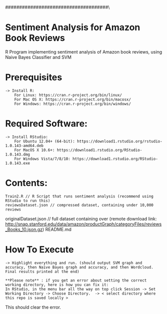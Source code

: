


#####################################\
# Sentiment Analysis for Amazon Book Reviews
R Program implementing sentiment analysis of Amazon book reviews, using Naive Bayes Classifier and SVM

#####
# Prerequisites

	-> Install R:
		For Linux: https://cran.r-project.org/bin/linux/
		For Mac OS X: https://cran.r-project.org/bin/macosx/
		For Windows: https://cran.r-project.org/bin/windows/

#####




#####
# Required Software:

	-> Install RStudio:
		For Ubuntu 12.04+ (64-bit): https://download1.rstudio.org/rstudio-1.0.143-amd64.deb
		For MacOS X 10.6+: https://download1.rstudio.org/RStudio-1.0.143.dmg
		For Windows Vista/7/8/10: https://download1.rstudio.org/RStudio-1.0.143.exe
#####




#####
# Contents:
	Train2.R // R Script that runs sentiment analysis (recommend using RStudio to run this)
	reviewsDataset.json // compressed dataset, containing under 10,000 reviews 
  originalDataset.json // full dataset containing over  (remote download link: http://snap.stanford.edu/data/amazon/productGraph/categoryFiles/reviews_Books_10.json.gz)
	README.md
#####

	
#####
# How To Execute
	
	-> Highlight everything and run. (should output SVM graph and accuracy, then Naive Bayes graph and accuracy, and then Wordcloud.  Final results printed at the end)
	
	**Please note** : if you get an error about setting the correct working directory, here is how you can fix it:
	In RStudio, in the menu bar all the way on top click Session -> Set Working Directory -> Choose Directory.  -> < select directory where this repo is saved locally >  
  This should clear the error.
#####
